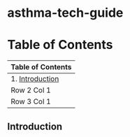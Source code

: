 # asthma-tech-guide
# Table of Contents
| Table of Contents |
|------------|
| 1. [Introduction](#introduction)|
| Row 2 Col 1|
| Row 3 Col 1|


## Introduction 
